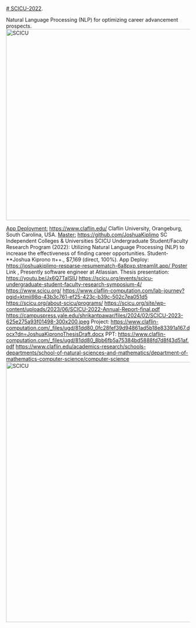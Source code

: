 [# SCICU-2022](https://pawar1550.wixsite.com/claflin-courses/copy-of-data-science).

Natural Language Processing (NLP) for optimizing career advancement prospects.
<img width="523" alt="SCICU" src="https://github.com/spawar2/NSF-SCICU-2022/assets/25118302/8daa9e91-9751-4197-8f80-e9bfddc20965">

[App Deployment:](https://joshuakiplimo-resparse-resumematch-6a8pxp.streamlit.app/)
https://www.claflin.edu/ Claflin University, Orangeburg, South Carolina, USA.
[Master:](https://github.com/JoshuaKiplimo/ResParse)
https://github.com/JoshuaKiplimo
SC Independent Colleges & Universities SCICU Undergraduate Student/Faculty Research Program (2022): Utilizing Natural Language Processing (NLP) to increase the effectiveness of finding career opportunities. Student-**Joshua Kiprono  π​++., $7,169 (direct, 100%). App Deploy: https://joshuakiplimo-resparse-resumematch-6a8pxp.streamlit.app/ Poster Link , Presently software engineer at Atlassian.
Thesis presentation: https://youtu.be/Jx6Q7TaISIU
https://scicu.org/events/scicu-undergraduate-student-faculty-research-symposium-4/
https://www.scicu.org/
https://www.claflin-computation.com/lab-journey?pgid=ktmii98q-43b3c761-ef25-423c-b39c-502c7ea051d5
https://scicu.org/about-scicu/programs/
https://scicu.org/site/wp-content/uploads/2023/06/SCICU-2022-Annual-Report-final.pdf
https://campuspress.yale.edu/shrikantpawar/files/2024/02/SCICU-2023-625e275a93f01498-300x200.jpeg
Project: https://www.claflin-computation.com/_files/ugd/81dd80_0fc28fef39d94861ad5b18e83391a167.docx?dn=JoshuaKipronoThesisDraft.docx
PPT: https://www.claflin-computation.com/_files/ugd/81dd80_8bb6fb5a75384bd5888fd7d8f43d51af.pdf
https://www.claflin.edu/academics-research/schools-departments/school-of-natural-sciences-and-mathematics/department-of-mathematics-computer-science/computer-science
<img width="712" alt="SCICU" src="https://github.com/spawar2/NSF-SCICU-2022/assets/25118302/cf45c6e2-5b03-4631-b046-6ce6ed569e40">
